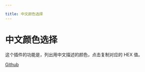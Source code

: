 ```yaml
---

title: 中文颜色选择
---
```


# 中文颜色选择

这个插件的功能是，列出用中文描述的颜色，点击复制对应的 HEX 值。

[Github](https://github.com/zhictory/color)

<link rel="stylesheet" href="{{ "/assets/css/color-plugin.css" | prepend: site.baseurl }}">

<ul class="color" id="j_color"></ul>

<script src="{{ '/assets/js/color.js' | prepend: site.baseurl }}"></script>
<script src="{{ '/assets/js/color-plugin.js' | prepend: site.baseurl }}"></script>